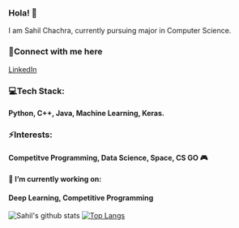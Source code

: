 ### Hola! 👋
I am Sahil Chachra, currently pursuing major in Computer Science.

### 📲Connect with me here
<a href="https://www.linkedin.com/in/sahil-chachra"> LinkedIn </a>

### 💻Tech Stack:
#### Python, C++, Java, Machine Learning, Keras.

### ⚡Interests:
#### Competitve Programming, Data Science, Space, CS GO :video_game:

#### 🔭 I’m currently working on:
#### Deep Learning, Competitive Programming
![Sahil's github stats](https://github-readme-stats.vercel.app/api?username=SahilChachra&count_private=true&show_icons=true&theme=onedark)
[![Top Langs](https://github-readme-stats.vercel.app/api/top-langs/?username=SahilChachra&layout=compact)](https://github.com/SahilChachra/github-readme-stats)

